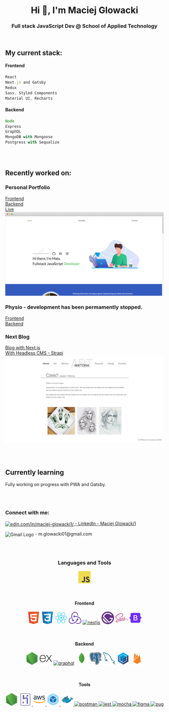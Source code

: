 <h1 align="center">Hi 👋, I'm Maciej Glowacki</h1>
<h3 align="center">Full stack JavaScript Dev @ School of Applied Technology</h3>

<br/>

## My current stack:

<h4>Frontend</h4>

```javascript
React
Next.js and Gatsby
Redux
Sass, Styled Components
Material UI, Recharts
```


<h4>Backend</h4>

```javascript
Node
Express
GraphQL
MongoDB with Mongoose
Postgress with Sequalize
```

<br/><br/>

## Recently worked on:

 ### Personal Portfolio
 [Frontend](https://github.com/MaciejGL/personal_portfolio_frontend)<br/>
 [Backend](https://github.com/MaciejGL/personal_portfolio_backend)<br/>
 [Live](https://maciej-dev.netlify.app/)<br/>
 <img src="https://github.com/MaciejGL/personal_portfolio_frontend/blob/main/assets/portfolio_browser_frame.png" />
 
 ### Physio - development has been permamently stopped.
 [Frontend](https://github.com/MaciejGL/final-project-frontend) <br /> 
 [Backend](https://github.com/MaciejGL/final-project-backend)

 ### Next Blog
 [Blog with Next.js](https://github.com/MaciejGL/wika-blog-next)<br/>
 [With Headless CMS - Strapi](https://github.com/MaciejGL/wika_cms)<br/>
 <img src="https://github.com/MaciejGL/wika-blog-next/blob/main/wika.png" class="projectInProgress" />

<br/><br/>

## Currently learning
Fully working on progress with PWA and Gatsby.

<br/><br/>

<h3 align="left">Connect with me:</h3>

<p align="left">
<a href="https://linkedin.com/in/maciej-glowacki1/" target="blank"><img align="center" src="https://cdn.jsdelivr.net/npm/simple-icons@3.0.1/icons/linkedin.svg" alt="edin.com/in/maciej-glowacki1/" height="30" width="40" /> - LinkedIn - Maciej Glowacki1</a>
</p>

<p align="left">
<img align="center" src="https://cdn.jsdelivr.net/npm/simple-icons@3.0.1/icons/gmail.svg" alt="Gmail Logo" height="30" width="40" /> - m.glowacki01@gmail.com
</p>
<br/><br/>

<h3 align="center">Languages and Tools</h3>
<p align="center">
<a href="https://developer.mozilla.org/en-US/docs/Web/JavaScript" target="_blank"><img src="https://github.com/devicons/devicon/blob/master/icons/javascript/javascript-original.svg" alt="javascript" width="40" height="40"/></a>
</p></br> 


<h4 align="center" width="100%">Frontend</h4>
<p align="center" width="100%">
<a href="https://www.w3.org/html/" target="_blank"><img src="https://github.com/devicons/devicon/blob/master/icons/html5/html5-original.svg" alt="html5" width="40" height="40"/></a>
<a href="https://www.w3schools.com/css/" target="_blank"><img src="https://github.com/devicons/devicon/blob/master/icons/css3/css3-original.svg" alt="css3" width="40" height="40"/></a>
<a href="https://reactjs.org/" target="_blank"><img src="https://github.com/devicons/devicon/blob/master/icons/react/react-original.svg" alt="react" width="40" height="40"/></a>
<a href="https://redux.js.org" target="_blank"><img src="https://github.com/devicons/devicon/blob/master/icons/redux/redux-original.svg" alt="redux" width="40" height="40"/></a>
<a href="https://nextjs.org/" target="_blank"><img src="https://cdn.worldvectorlogo.com/logos/nextjs-3.svg" alt="nextjs" width="40" height="40"/></a>
<a href="https://www.gatsbyjs.com/" target="_blank"><img src="https://github.com/devicons/devicon/blob/master/icons/gatsby/gatsby-original.svg" alt="gatsby" width="40" height="40"/></a>
<a href="https://sass-lang.com" target="_blank"><img src="https://github.com/devicons/devicon/blob/master/icons/sass/sass-original.svg" alt="sass" width="40" height="40"/></a>
<a href="https://getbootstrap.com" target="_blank"><img src="https://github.com/devicons/devicon/blob/master/icons/bootstrap/bootstrap-plain.svg" alt="bootstrap" width="40" height="40"/></a>
</p>
</br> 


<h4 align="center" width="100%">Backend</h4>
<p align="center">
<a href="https://nodejs.org" target="_blank"><img src="https://github.com/devicons/devicon/blob/master/icons/nodejs/nodejs-original.svg" alt="nodejs" width="40" height="40"/></a>
<a href="https://expressjs.com" target="_blank"><img src="https://github.com/devicons/devicon/blob/master/icons/express/express-original.svg" alt="express" width="40" height="40"/></a>
<a href="https://graphql.org" target="_blank"><img src="https://www.vectorlogo.zone/logos/graphql/graphql-icon.svg" alt="graphql" width="40" height="40"/></a>
<a href="https://www.mongodb.com/" target="_blank"><img src="https://github.com/devicons/devicon/blob/master/icons/mongodb/mongodb-original.svg" alt="mongodb" width="40" height="40"/></a>
<a href="https://www.postgresql.org" target="_blank"><img src="https://github.com/devicons/devicon/blob/master/icons/postgresql/postgresql-original.svg" alt="postgresql" width="40" height="40"/></a>
 <a href="https://www.mysql.com/" target="_blank"><img src="https://github.com/devicons/devicon/blob/master/icons/mysql/mysql-original.svg" alt="mysql" width="40" height="40"/></a>
  <a href="https://sequelize.org/ target="_blank"><img src="https://github.com/devicons/devicon/blob/master/icons/sequelize/sequelize-original.svg" alt="sequelize" width="40" height="40"/></a>
<a href="https://firebase.google.com/" target="_blank"><img src="https://github.com/devicons/devicon/blob/master/icons/firebase/firebase-plain.svg" alt="firebase" width="40" height="40"/></a>
</p>
</br>


<h4 align="center" width="100%">Tools</h4>
<p align="center"> 
<a href="https://git-scm.com/" target="_blank"><img src="https://github.com/devicons/devicon/blob/master/icons/nodejs/nodejs-original.svg" alt="git" width="40" height="40"/></a> 
<a href="https://heroku.com" target="_blank"> <img src="https://github.com/devicons/devicon/blob/master/icons/heroku/heroku-original.svg" alt="heroku" width="40" height="40"/> </a> 
<a href="https://aws.amazon.com" target="_blank"> 
 <img src="https://github.com/devicons/devicon/blob/master/icons/amazonwebservices/amazonwebservices-original.svg" alt="aws" width="40" height="40"/> 
 </a> 
<a href="https://webpack.js.org" target="_blank"> <img src="https://github.com/devicons/devicon/blob/master/icons/webpack/webpack-original.svg" alt="webpack" width="40" height="40"/> </a>
<a href="https://www.docker.com/" target="_blank"> <img src="https://github.com/devicons/devicon/blob/master/icons/docker/docker-original.svg" alt="docker" width="40" height="40"/> </a> 
<a href="https://postman.com" target="_blank"> <img src="https://www.vectorlogo.zone/logos/getpostman/getpostman-icon.svg" alt="postman" width="40" height="40"/> </a> 
<a href="https://jestjs.io" target="_blank"> <img src="https://www.vectorlogo.zone/logos/jestjsio/jestjsio-icon.svg" alt="jest" width="40" height="40"/> </a>
<a href="https://mochajs.org" target="_blank"> <img src="https://www.vectorlogo.zone/logos/mochajs/mochajs-icon.svg" alt="mocha" width="40" height="40"/> </a> 
<a href="https://www.figma.com/" target="_blank"> <img src="https://www.vectorlogo.zone/logos/figma/figma-icon.svg" alt="figma" width="40" height="40"/> </a> 
<a href="https://pugjs.org" target="_blank"> <img src="https://cdn.worldvectorlogo.com/logos/pug.svg" alt="pug" width="40" height="40"/> </a>
 </p></br> 
 
 


 
 
 
